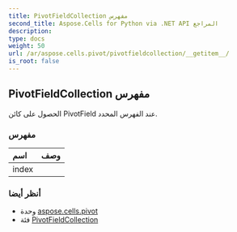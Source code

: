 ```yaml
---
title: PivotFieldCollection مفهرس
second_title: Aspose.Cells for Python via .NET API المراجع
description:
type: docs
weight: 50
url: /ar/aspose.cells.pivot/pivotfieldcollection/__getitem__/
is_root: false
---
```

##  PivotFieldCollection مفهرس

الحصول على كائن PivotField عند الفهرس المحدد.
###  مفهرس
| اسم| وصف|
| :- | :- |
| index |  |



###  أنظر أيضا
* وحدة [aspose.cells.pivot](../../)
* فئة [PivotFieldCollection](/cells/python-net/ar/aspose.cells.pivot/pivotfieldcollection)
